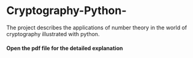 # Cryptography-Python-
The project describes the applications of number theory in the world of cryptography illustrated with python.


#### Open the pdf file for the detailed explanation
